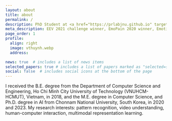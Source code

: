 ```yaml
---
layout: about
title: about
permalink: /
description: PhD Student at <a href="https://prlabjnu.github.io" target='_blank'>Pattern Recognition Lab - Chonnam Nat'l Univ.</a>
meta_description: EEV 2021 challenge winner, EmoPain 2020 winner, EmotiW 2019 winner, affective computing, video understanding, multimodal emotion, pain estimation
page_order: 1
profile:
  align: right
  image: vthuynh.webp
  address:

news: true  # includes a list of news items
selected_papers: true # includes a list of papers marked as "selected={true}"
social: false  # includes social icons at the bottom of the page
---
```


I received the B.E. degree from the Department of Computer Science and Engineering, Ho Chi Minh City University of Technology (VNUHCM-HCMUT), Vietnam, in 2018, and the M.E. degree in Computer Science, and Ph.D. degree in AI from Chonnam National University, South Korea, in 2020 and 2023. My research interests: pattern recognition, video understanding, human-computer interaction, multimodal representation learning.

